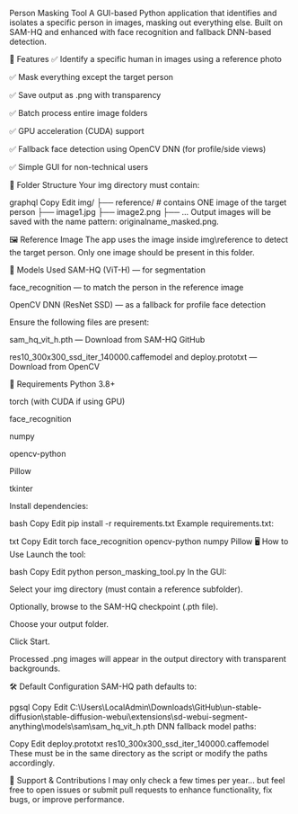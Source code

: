 Person Masking Tool
A GUI-based Python application that identifies and isolates a specific person in images, masking out everything else. Built on SAM-HQ and enhanced with face recognition and fallback DNN-based detection.

🚀 Features
✅ Identify a specific human in images using a reference photo

✅ Mask everything except the target person

✅ Save output as .png with transparency

✅ Batch process entire image folders

✅ GPU acceleration (CUDA) support

✅ Fallback face detection using OpenCV DNN (for profile/side views)

✅ Simple GUI for non-technical users

📂 Folder Structure
Your img directory must contain:

graphql
Copy
Edit
img/
├── reference/       # contains ONE image of the target person
├── image1.jpg
├── image2.png
├── ...
Output images will be saved with the name pattern: originalname_masked.png.

🖼️ Reference Image
The app uses the image inside img\reference to detect the target person. Only one image should be present in this folder.

🧠 Models Used
SAM-HQ (ViT-H) — for segmentation

face_recognition — to match the person in the reference image

OpenCV DNN (ResNet SSD) — as a fallback for profile face detection

Ensure the following files are present:

sam_hq_vit_h.pth — Download from SAM-HQ GitHub

res10_300x300_ssd_iter_140000.caffemodel and deploy.prototxt — Download from OpenCV

🧰 Requirements
Python 3.8+

torch (with CUDA if using GPU)

face_recognition

numpy

opencv-python

Pillow

tkinter

Install dependencies:

bash
Copy
Edit
pip install -r requirements.txt
Example requirements.txt:

txt
Copy
Edit
torch
face_recognition
opencv-python
numpy
Pillow
🖥️ How to Use
Launch the tool:

bash
Copy
Edit
python person_masking_tool.py
In the GUI:

Select your img directory (must contain a reference subfolder).

Optionally, browse to the SAM-HQ checkpoint (.pth file).

Choose your output folder.

Click Start.

Processed .png images will appear in the output directory with transparent backgrounds.

🛠 Default Configuration
SAM-HQ path defaults to:

pgsql
Copy
Edit
C:\Users\LocalAdmin\Downloads\GitHub\un-stable-diffusion\stable-diffusion-webui\extensions\sd-webui-segment-anything\models\sam\sam_hq_vit_h.pth
DNN fallback model paths:

Copy
Edit
deploy.prototxt
res10_300x300_ssd_iter_140000.caffemodel
These must be in the same directory as the script or modify the paths accordingly.

🙋 Support & Contributions
I may only check a few times per year... but feel free to open issues or submit pull requests to enhance functionality, fix bugs, or improve performance.
